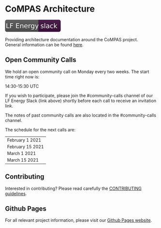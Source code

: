 # CoMPAS Architecture

[![Slack](public/LFEnergy-slack.svg)](http://lfenergy.slack.com/)

Providing architecture documentation around the CoMPAS project.\
General information can be found [here](https://wiki.lfenergy.org/display/HOME/CoMPAS).

## Open Community Calls
We hold an open community call on Monday every two weeks. The start time right now is:

14:30-15:30 UTC

If you wish to participate, please join the #community-calls channel of our LF Energy Slack (link above) shortly before each call to receive an invitation link.

The notes of past community calls are also located in the #community-calls channel.

The schedule for the next calls are:

| |
|-|
|February 1 2021|
|February 15 2021|
|March 1 2021|
|March 15 2021|


## Contributing
Interested in contributing? Please read carefully the [CONTRIBUTING guidelines](https://github.com/com-pas/contributing/blob/master/CONTRIBUTING.md).

## Github Pages
For all relevant project information, please visit our [Github Pages website](https://com-pas.github.io/compas-architecture/).
